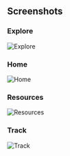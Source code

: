 ## Screenshots

### Explore
![Explore](src/assets/Explore.png)

### Home
![Home](src/assets/Home.png)

### Resources
![Resources](src/assets/Resources.png)

### Track
![Track](src/assets/Track.png)
